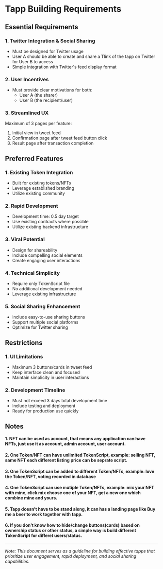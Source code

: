 # Tapp Building Requirements

## Essential Requirements

### 1. Twitter Integration & Social Sharing
- Must be designed for Twitter usage
- User A should be able to create and share a Tlink of the tapp on Twitter for User B to access
- Simple integration with Twitter's feed display format

### 2. User Incentives
- Must provide clear motivations for both:
  - User A (the sharer)
  - User B (the recipient/user)

### 3. Streamlined UX
Maximum of 3 pages per feature:
1. Initial view in tweet feed
2. Confirmation page after tweet feed button click
3. Result page after transaction completion

## Preferred Features

### 1. Existing Token Integration
- Built for existing tokens/NFTs
- Leverage established branding
- Utilize existing community

### 2. Rapid Development
- Development time: 0.5 day target
- Use existing contracts where possible
- Utilize existing backend infrastructure

### 3. Viral Potential
- Design for shareability
- Include compelling social elements
- Create engaging user interactions

### 4. Technical Simplicity
- Require only TokenScript file
- No additional development needed
- Leverage existing infrastructure

### 5. Social Sharing Enhancement
- Include easy-to-use sharing buttons
- Support multiple social platforms
- Optimize for Twitter sharing

## Restrictions

### 1. UI Limitations
- Maximum 3 buttons/cards in tweet feed
- Keep interface clean and focused
- Maintain simplicity in user interactions

### 2. Development Timeline
- Must not exceed 3 days total development time
- Include testing and deployment
- Ready for production use quickly

## Notes
#### 1. NFT can be used as account, that means any application can have NFTs, just use it as account, admin account, user account.
#### 2. One Token/NFT can have unlimited TokenScript, example: selling NFT, same NFT each different listing price can be seprate script.
#### 3. One TokenScript can be added to different Token/NFTs, example: love the Token/NFT, voting recorded in database
#### 4. One TokenScript can use mutiple Token/NFTs, example: mix your NFT with mine, click mix choose one of your NFT, get a new one which combine mine and yours.
#### 5. Tapp doesn't have to be stand along, it can has a landing page like Buy me a beer to work together with tapp.
#### 6. If you don't know how to hide/change buttons(cards) based on ownership status or other status, a simple way is build different TokenScript for differet users/status.



---

*Note: This document serves as a guideline for building effective tapps that prioritize user engagement, rapid deployment, and social sharing capabilities.*
